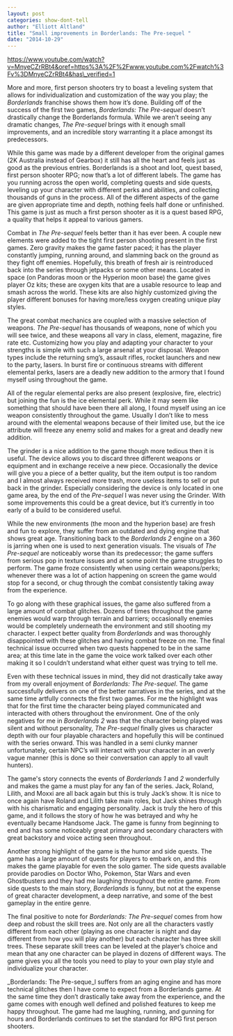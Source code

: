 ```yaml
---
layout: post
categories: show-dont-tell
author: "Elliott Altland"
title: "Small improvements in Borderlands: The Pre-sequel "
date: "2014-10-29"
---
```


https://www.youtube.com/watch?v=MnyeCZrRBt4&oref=https%3A%2F%2Fwww.youtube.com%2Fwatch%3Fv%3DMnyeCZrRBt4&has\_verified=1

More and more, first person shooters try to boast a leveling system that allows for individualization and customization of the way you play; the _Borderlands_ franchise shows them how it’s done. Building off of the success of the first two games, _Borderlands: The Pre-sequel_ doesn’t drastically change the Borderlands formula. While we aren’t seeing any dramatic changes, _The Pre-sequel_ brings with it enough small improvements, and an incredible story warranting it a place amongst its predecessors.

While this game was made by a different developer from the original games (2K Australia instead of Gearbox) it still has all the heart and feels just as good as the previous entries. Borderlands is a shoot and loot, quest based, first person shooter RPG; now that’s a lot of different labels. The game has you running across the open world, completing quests and side quests, leveling up your character with different perks and abilities, and collecting thousands of guns in the process. All of the different aspects of the game are given appropriate time and depth, nothing feels half done or unfinished. This game is just as much a first person shooter as it is a quest based RPG, a quality that helps it appeal to various gamers.

Combat in _The Pre-sequel_ feels better than it has ever been. A couple new elements were added to the tight first person shooting present in the first games. Zero gravity makes the game faster paced; it has the player constantly jumping, running around, and slamming back on the ground as they fight off enemies. Hopefully, this breath of fresh air is reintroduced back into the series through jetpacks or some other means. Located in space (on Pandoras moon or the Hyperion moon base) the game gives player Oz kits; these are oxygen kits that are a usable resource to leap and smash across the world. These kits are also highly customized giving the player different bonuses for having more/less oxygen creating unique play styles.

The great combat mechanics are coupled with a massive selection of weapons. _The Pre-sequel_ has thousands of weapons, none of which you will see twice, and these weapons all vary in class, element, magazine, fire rate etc. Customizing how you play and adapting your character to your strengths is simple with such a large arsenal at your disposal. Weapon types include the returning smg’s, assault rifles, rocket launchers and new to the party, lasers. In burst fire or continuous streams with different elemental perks, lasers are a deadly new addition to the armory that I found myself using throughout the game.

All of the regular elemental perks are also present (explosive, fire, electric) but joining the fun is the ice elemental perk. While it may seem like something that should have been there all along, I found myself using an ice weapon consistently throughout the game. Usually I don’t like to mess around with the elemental weapons because of their limited use, but the ice attribute will freeze any enemy solid and makes for a great and deadly new addition.

The grinder is a nice addition to the game though more tedious then it is useful. The device allows you to discard three different weapons or equipment and in exchange receive a new piece. Occasionally the device will give you a piece of a better quality, but the item output is too random and I almost always received more trash, more useless items to sell or put back in the grinder. Especially considering the device is only located in one game area, by the end of the _Pre-sequel_ I was never using the Grinder. With some improvements this could be a great device, but it’s currently in too early of a build to be considered useful.

While the new environments (the moon and the hyperion base) are fresh and fun to explore, they suffer from an outdated and dying engine that shows great age. Transitioning back to the _Borderlands 2_ engine on a 360 is jarring when one is used to next generation visuals. The visuals of _The Pre-sequel_ are noticeably worse than its predecessor; the game suffers from serious pop in texture issues and at some point the game struggles to perform. The game froze consistently when using certain weapons/perks; whenever there was a lot of action happening on screen the game would stop for a second, or chug through the combat consistently taking away from the experience.

To go along with these graphical issues, the game also suffered from a large amount of combat glitches. Dozens of times throughout the game enemies would warp through terrain and barriers; occasionally enemies would be completely underneath the environment and still shooting my character. I expect better quality from _Borderlands_ and was thoroughly disappointed with these glitches and having combat freeze on me. The final technical issue occurred when two quests happened to be in the same area; at this time late in the game the voice work talked over each other making it so I couldn’t understand what either quest was trying to tell me.

Even with these technical issues in mind, they did not drastically take away from my overall enjoyment of _Borderlands: The Pre-sequel_. The game successfully delivers on one of the better narratives in the series, and at the same time artfully connects the first two games. For me the highlight was that for the first time the character being played communicated and interacted with others throughout the environment. One of the only negatives for me in _Borderlands 2_ was that the character being played was silent and without personality, _The Pre-sequel_ finally gives us character depth with our four playable characters and hopefully this will be continued with the series onward. This was handled in a semi clunky manner unfortunately, certain NPC’s will interact with your character in an overly vague manner (this is done so their conversation can apply to all vault hunters).

The game's story connects the events of _Borderlands 1_ and _2_ wonderfully and makes the game a must play for any fan of the series. Jack, Roland, Lilith, and Moxxi are all back again but this is truly Jack’s show. It is nice to once again have Roland and Lilith take main roles, but Jack shines through with his charismatic and engaging personality. Jack is truly the hero of this game, and it follows the story of how he was betrayed and why he eventually became Handsome Jack. The game is funny from beginning to end and has some noticeably great primary and secondary characters with great backstory and voice acting seen throughout.

Another strong highlight of the game is the humor and side quests. The game has a large amount of quests for players to embark on, and this makes the game playable for even the solo gamer. The side quests available provide parodies on Doctor Who, Pokemon, Star Wars and even Ghostbusters and they had me laughing throughout the entire game. From side quests to the main story, _Borderlands_ is funny, but not at the expense of great character development, a deep narrative, and some of the best gameplay in the entire genre.

The final positive to note for _Borderlands: The Pre-sequel_ comes from how deep and robust the skill trees are. Not only are all the characters vastly different from each other (playing as one character is night and day different from how you will play another) but each character has three skill trees. These separate skill trees can be leveled at the player’s choice and mean that any one character can be played in dozens of different ways. The game gives you all the tools you need to play to your own play style and individualize your character.

_Borderlands: The Pre-seque_l suffers from an aging engine and has more technical glitches then I have come to expect from a Borderlands game. At the same time they don’t drastically take away from the experience, and the game comes with enough well defined and polished features to keep me happy throughout. The game had me laughing, running, and gunning for hours and Borderlands continues to set the standard for RPG first person shooters.

 